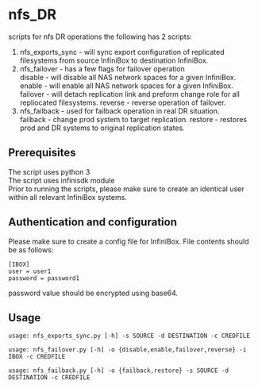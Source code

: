 # nfs_DR
scripts for nfs DR operations
the following has 2 scripts:
1. nfs_exports_sync - will sync export configuration of replicated filesystems from source InfiniBox to destination InfiniBox.
2. nfs_failover - has a few flags for failover operation \
      disable - will disable all NAS network spaces for a given InfiniBox. \
      enable - will enable all NAS network spaces for a given InfiniBox. \
      failover - will detach replication link and preform change role for all repliocated filesystems.
      reverse - reverse operation of failover. 
3. nfs_failback - used for failback operation in real DR situation. \
      failback - change prod system to target replication. 
      restore - restores prod and DR systems to original replication states. 

## Prerequisites
The script uses python 3 \
The script uses infinisdk module \
Prior to running the scripts, please make sure to create an identical user within all relevant InfiniBox systems.

## Authentication and configuration
Please make sure to create a config file for InfiniBox.
File contents should be as follows:
```
[IBOX]
user = user1
password = password1
```
password value should be encrypted using base64.

## Usage
```
usage: nfs_exports_sync.py [-h] -s SOURCE -d DESTINATION -c CREDFILE

usage: nfs_failover.py [-h] -o {disable,enable,failover,reverse} -i IBOX -c CREDFILE

usage: nfs_failback.py [-h] -o {failback,restore} -s SOURCE -d DESTINATION -c CREDFILE
```

